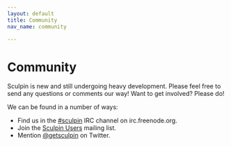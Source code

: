 ```yaml
---
layout: default
title: Community
nav_name: community

---
```


# Community

Sculpin is new and still undergoing heavy development. Please feel free to
send any questions or comments our way! Want to get involved? Please do!

We can be found in a number of ways:

* Find us in the [#sculpin](irc://irc.freenode.org/sculpin) IRC
  channel on irc.freenode.org.
* Join the [Sculpin Users](http://groups.google.com/group/sculpin-users)
  mailing list.
* Mention [@getsculpin](http://twitter.com/getsculpin) on Twitter.
